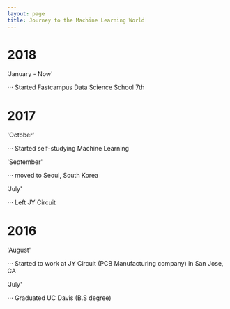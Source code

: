 ```yaml
---
layout: page
title: Journey to the Machine Learning World
---
```


# 2018

'January - Now'

⋅⋅⋅ Started Fastcampus Data Science School 7th


# 2017

'October'

⋅⋅⋅ Started self-studying Machine Learning

'September'

⋅⋅⋅ moved to Seoul, South Korea

'July'

⋅⋅⋅ Left JY Circuit


# 2016

'August'

⋅⋅⋅ Started to work at JY Circuit (PCB Manufacturing company) in San Jose, CA

'July'

⋅⋅⋅ Graduated UC Davis (B.S degree)
